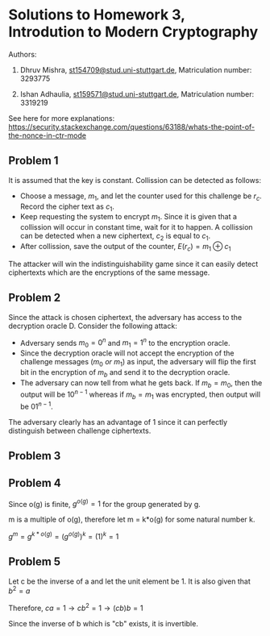 # Solutions to Homework 3, Introdution to Modern Cryptography
Authors:

1. Dhruv Mishra, st154709@stud.uni-stuttgart.de, Matriculation number: 3293775

2. Ishan Adhaulia, st159571@stud.uni-stuttgart.de, Matriculation number: 3319219


See here for more explanations: https://security.stackexchange.com/questions/63188/whats-the-point-of-the-nonce-in-ctr-mode
## Problem 1
It is assumed that the key is constant. Collission can be detected as follows:

- Choose a message, $m_1$, and let the counter used for this challenge be $r_c$. Record the cipher text as $c_1$.
- Keep requesting the system to encrypt $m_1$. Since it is given that a collission will occur in constant time, wait for it to happen. A collission can be detected when a new ciphertext, $c_2$ is equal to $c_1$.
- After collission, save the output of the counter, $E(r_c) = m_1 \oplus c_1$

The attacker will win the indistinguishability game since it can easily detect ciphertexts which are the encryptions of the same message.

## Problem 2
Since the attack is chosen ciphertext, the adversary has access to the decryption oracle D. Consider the following attack:

- Adversary sends $m_0 = 0^n$ and $m_1 = 1^n$ to the encryption oracle.
- Since the decryption oracle will not accept the encryption of the challenge messages ($m_0\ or\ m_1$) as input, the adversary will flip the first bit in the encryption of $m_b$ and send it to the decryption oracle.
- The adversary can now tell from what he gets back. If $m_b=m_0$, then the output will be $10^{n-1}$  whereas if $m_b=m_1$ was encrypted, then output will be $01^{n-1}$.

The adversary clearly has an advantage of 1 since it can perfectly distinguish between challenge ciphertexts.

## Problem 3

## Problem 4
Since o(g) is finite, $g^{o(g)} = 1$ for the group generated by g.

m is a multiple of o(g), therefore let m = k*o(g) for some natural number k.

$g^{m} = g^{k*o(g)} = (g^{o(g)})^k = (1)^k = 1$

## Problem 5
Let c be the inverse of a and let the unit element be 1. It is also given that $b^2=a$

Therefore, $ca = 1 \rightarrow cb^2=1 \rightarrow (cb)b = 1$

Since the inverse of b which is "cb" exists, it is invertible.